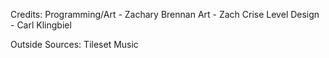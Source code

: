 Credits:
Programming/Art - Zachary Brennan
Art - Zach Crise
Level Design - Carl Klingbiel 

Outside Sources:
Tileset
Music
